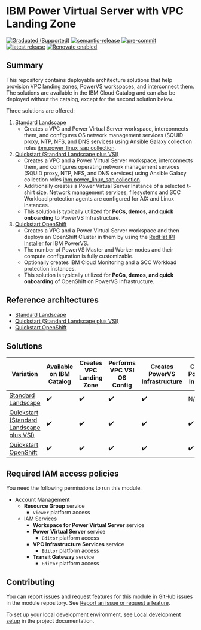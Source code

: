 # IBM Power Virtual Server with VPC Landing Zone

[![Graduated (Supported)](https://img.shields.io/badge/status-Graduated%20(Supported)-brightgreen?style=plastic)](https://terraform-ibm-modules.github.io/documentation/#/badge-status)
[![semantic-release](https://img.shields.io/badge/%20%20%F0%9F%93%A6%F0%9F%9A%80-semantic--release-e10079.svg)](https://github.com/semantic-release/semantic-release)
[![pre-commit](https://img.shields.io/badge/pre--commit-enabled-brightgreen?logo=pre-commit&logoColor=white)](https://github.com/pre-commit/pre-commit)
[![latest release](https://img.shields.io/github/v/release/terraform-ibm-modules/terraform-ibm-powervs-infrastructure?logo=GitHub&sort=semver)](https://github.com/terraform-ibm-modules/terraform-ibm-powervs-infrastructure/releases/latest)
[![Renovate enabled](https://img.shields.io/badge/renovate-enabled-brightgreen.svg)](https://renovatebot.com/)

## Summary
This repository contains deployable architecture solutions that help provision VPC landing zones, PowerVS workspaces, and interconnect them. The solutions are available in the IBM Cloud Catalog and can also be deployed without the catalog, except for the second solution below.

Three solutions are offered:
1. [Standard Landscape](https://github.com/terraform-ibm-modules/terraform-ibm-powervs-infrastructure/tree/main/solutions/standard)
    - Creates a VPC and Power Virtual Server workspace, interconnects them, and configures OS network management services (SQUID proxy, NTP, NFS, and DNS services) using Ansible Galaxy collection roles [ibm.power_linux_sap collection](https://galaxy.ansible.com/ui/repo/published/ibm/power_linux_sap/).
2. [Quickstart (Standard Landscape plus VSI)](https://github.com/terraform-ibm-modules/terraform-ibm-powervs-infrastructure/tree/main/solutions/standard-plus-vsi)
    - Creates a VPC and a Power Virtual Server workspace, interconnects them, and configures operating network management services (SQUID proxy, NTP, NFS, and DNS services) using Ansible Galaxy collection roles [ibm.power_linux_sap collection](https://galaxy.ansible.com/ui/repo/published/ibm/power_linux_sap/).
    - Additionally creates a Power Virtual Server Instance of a selected t-shirt size. Network management services, filesystems and SCC Workload protection agents are configured for AIX and Linux instances.
    - This solution is typically utilized for **PoCs, demos, and quick onboarding** to PowerVS Infrastructure.
3. [Quickstart OpenShift](https://github.com/terraform-ibm-modules/terraform-ibm-powervs-infrastructure/tree/main/solutions/standard-openshift)
    - Creates a VPC and a Power Virtual Server workspace and then deploys an OpenShift Cluster in them by using the [RedHat IPI Installer](https://docs.redhat.com/en/documentation/openshift_container_platform/4.19/html-single/installing_on_ibm_power_virtual_server/index) for IBM PowerVS.
    - The number of PowerVS Master and Worker nodes and their compute configuration is fully customizable.
    - Optionally creates IBM Cloud Monitoring and a SCC Workload protection instances.
    - This solution is typically utilized for **PoCs, demos, and quick onboarding** of OpenShift on PowerVS Infrastructure.

## Reference architectures
- [Standard Landscape](https://github.com/terraform-ibm-modules/terraform-ibm-powervs-infrastructure/tree/main/reference-architectures/standard/deploy-arch-ibm-pvs-inf-standard.md)
- [Quickstart (Standard Landscape plus VSI)](https://github.com/terraform-ibm-modules/terraform-ibm-powervs-infrastructure/tree/main/reference-architectures/standard-plus-vsi/deploy-arch-ibm-pvs-inf-standard-plus-vsi.md)
- [Quickstart OpenShift](https://github.com/terraform-ibm-modules/terraform-ibm-powervs-infrastructure/tree/main/reference-architectures/standard-openshift/deploy-arch-ibm-pvs-inf-standard-openshift.md)

## Solutions

| Variation  | Available on IBM Catalog  |   Creates VPC Landing Zone | Performs VPC VSI OS Config | Creates PowerVS Infrastructure | Creates PowerVS Instance | Performs PowerVS OS Config |
| ------------- | ------------- | ------------- | ------------- | ------------- | ------------- | ------------- |
| [Standard Landscape](https://github.com/terraform-ibm-modules/terraform-ibm-powervs-infrastructure/tree/main/solutions/standard)  | :heavy_check_mark:   | :heavy_check_mark:  | :heavy_check_mark:  |  :heavy_check_mark: | N/A | N/A |
| [Quickstart (Standard Landscape plus VSI)](https://github.com/terraform-ibm-modules/terraform-ibm-powervs-infrastructure/tree/main/solutions/standard-plus-vsi)    | :heavy_check_mark:    | :heavy_check_mark:| :heavy_check_mark: | :heavy_check_mark:  | :heavy_check_mark: | :heavy_check_mark: |
| [Quickstart OpenShift](https://github.com/terraform-ibm-modules/terraform-ibm-powervs-infrastructure/tree/main/solutions/standard-openshift)    | :heavy_check_mark:    | :heavy_check_mark:| :heavy_check_mark: | :heavy_check_mark:  | :heavy_check_mark: | :heavy_check_mark: |


## Required IAM access policies

You need the following permissions to run this module.

- Account Management
    - **Resource Group** service
        - `Viewer` platform access
    - IAM Services
        - **Workspace for Power Virtual Server** service
        - **Power Virtual Server** service
            - `Editor` platform access
        - **VPC Infrastructure Services** service
            - `Editor` platform access
        - **Transit Gateway** service
            - `Editor` platform access

<!-- BEGIN CONTRIBUTING HOOK -->
## Contributing

You can report issues and request features for this module in GitHub issues in the module repository. See [Report an issue or request a feature](https://github.com/terraform-ibm-modules/.github/blob/main/.github/SUPPORT.md).

To set up your local development environment, see [Local development setup](https://terraform-ibm-modules.github.io/documentation/#/local-dev-setup) in the project documentation.
<!-- END CONTRIBUTING HOOK -->
